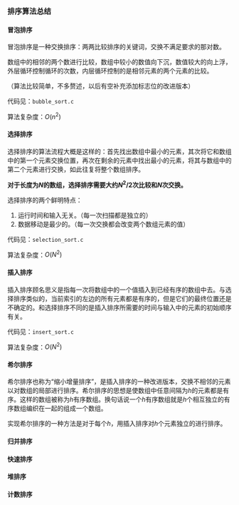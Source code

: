 ### 排序算法总结

#### 冒泡排序

冒泡排序是一种交换排序：两两比较排序的关键词，交换不满足要求的那对数。

数组中的相邻的两个数进行比较，数组中较小的数值向下沉，数值较大的向上浮，外层循环控制循环的次数，内层循环控制的是相邻元素的两个元素的比较。

（算法比较简单，不多赘述，以后有空补充添加标志位的改进版本）

代码见：`bubble_sort.c`

算法复杂度：$O(n^2)$

#### 选择排序

选择排序的算法流程大概是这样的：首先找出数组中最小的元素，其次将它和数组中的第一个元素交换位置，再次在剩余的元素中找出最小的元素，将其与数组中的第二个元素进行交换，如此往复将整个数组排序。

**对于长度为$N$的数组，选择排序需要大约$N^2/2$次比较和$N$次交换。**

选择排序的两个鲜明特点：

1. 运行时间和输入无关。（每一次扫描都是独立的）
2. 数据移动是最少的。（每一次交换都会改变两个数组元素的值）

代码见：`selection_sort.c`

算法复杂度：$O(N^2)$

#### 插入排序

插入排序顾名思义是指每一次将数组中的一个值插入到已经有序的数组中去。与选择排序类似的，当前索引的左边的所有元素都是有序的，但是它们的最终位置还是不确定的。和选择排序不同的是插入排序所需要的时间与输入中的元素的初始顺序有关。

代码见：`insert_sort.c`

算法复杂度：$O(N^2)$

#### 希尔排序

希尔排序也称为“缩小增量排序”，是插入排序的一种改进版本，交换不相邻的元素以对数组的局部进行排序。希尔排序的思想是使数组中任意间隔为$h$的元素都是有序。这样的数组被称为$h$有序数组。换句话说一个$h$有序数组就是$h$个相互独立的有序数组编织在一起的组成一个数组。

实现希尔排序的一种方法是对于每个$h$，用插入排序对$h$个元素独立的进行排序。

#### 归并排序

#### 快速排序

#### 堆排序

#### 计数排序



